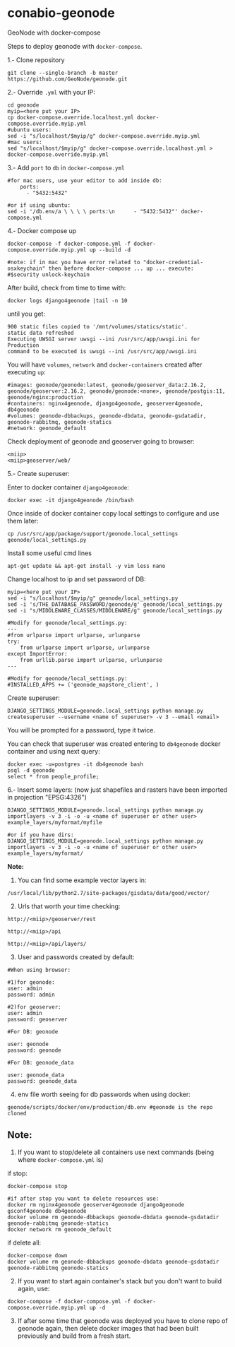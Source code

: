 # conabio-geonode
GeoNode with docker-compose

Steps to deploy geonode with `docker-compose`. 

1.- Clone repository 

```
git clone --single-branch -b master https://github.com/GeoNode/geonode.git
```

2.- Override `.yml` with your IP:

```
cd geonode
myip=<here put your IP>
cp docker-compose.override.localhost.yml docker-compose.override.myip.yml
#ubuntu users:
sed -i "s/localhost/$myip/g" docker-compose.override.myip.yml
#mac users:
sed "s/localhost/$myip/g" docker-compose.override.localhost.yml > docker-compose.override.myip.yml
```

3.- Add `port` to `db` in `docker-compose.yml`

```
#for mac users, use your editor to add inside db:
    ports:
      - "5432:5432"
      
#or if using ubuntu:
sed -i '/db.env/a \ \ \ \ ports:\n      - "5432:5432"' docker-compose.yml
```

4.- Docker compose up

```
docker-compose -f docker-compose.yml -f docker-compose.override.myip.yml up --build -d

#note: if in mac you have error related to "docker-credential-osxkeychain" then before docker-compose ... up ... execute:
#$security unlock-keychain
```

After build, check from time to time with:

```
docker logs django4geonode |tail -n 10
```

until you get:

```
900 static files copied to '/mnt/volumes/statics/static'.
static data refreshed
Executing UWSGI server uwsgi --ini /usr/src/app/uwsgi.ini for Production
command to be executed is uwsgi --ini /usr/src/app/uwsgi.ini
```

You will have `volumes`, `network` and `docker-containers` created after executing `up`:

```
#images: geonode/geonode:latest, geonode/geoserver_data:2.16.2, geonode/geoserver:2.16.2, geonode/geonode:<none>, geonode/postgis:11, geonode/nginx:production
#containers: nginx4geonode, django4geonode, geoserver4geonode, db4geonode
#volumes: geonode-dbbackups, geonode-dbdata, geonode-gsdatadir, geonode-rabbitmq, geonode-statics
#network: geonode_default

```

Check deployment of geonode and geoserver going to browser:

```
<miip>
<miip>geoserver/web/
```

5.- Create superuser:

Enter to docker container `django4geonode`:

```
docker exec -it django4geonode /bin/bash
```

Once inside of docker container copy local settings to configure and use them later:

```
cp /usr/src/app/package/support/geonode.local_settings geonode/local_settings.py
```

Install some useful cmd lines

```
apt-get update && apt-get install -y vim less nano
```

Change localhost to ip and set password of DB:


```
myip=<here put your IP>
sed -i "s/localhost/$myip/g" geonode/local_settings.py
sed -i 's/THE_DATABASE_PASSWORD/geonode/g' geonode/local_settings.py
sed -i "s/MIDDLEWARE_CLASSES/MIDDLEWARE/g" geonode/local_settings.py

#Modify for geonode/local_settings.py:
---
#from urlparse import urlparse, urlunparse
try:
    from urlparse import urlparse, urlunparse
except ImportError:
    from urllib.parse import urlparse, urlunparse
---

#Modify for geonode/local_settings.py:
#INSTALLED_APPS += ('geonode_mapstore_client', )

```


Create superuser:

```
DJANGO_SETTINGS_MODULE=geonode.local_settings python manage.py createsuperuser --username <name of superuser> -v 3 --email <email>
```

You will be prompted for a password, type it twice.

You can check that superuser was created entering to `db4geonode` docker container and using next query:

```
docker exec -u=postgres -it db4geonode bash
psql -d geonode
select * from people_profile;
```

6.- Insert some layers: (now just shapefiles and rasters have been imported in projection "EPSG:4326")

```
DJANGO_SETTINGS_MODULE=geonode.local_settings python manage.py importlayers -v 3 -i -o -u <name of superuser or other user> example_layers/myformat/myfile

#or if you have dirs:
DJANGO_SETTINGS_MODULE=geonode.local_settings python manage.py importlayers -v 3 -i -o -u <name of superuser or other user> example_layers/myformat/

```

**Note:**

1) You can find some example vector layers in:

```
/usr/local/lib/python2.7/site-packages/gisdata/data/good/vector/
```

2) Urls that worth your time checking:

```
http://<miip>/geoserver/rest

http://<miip>/api

http://<miip>/api/layers/
```

3) User and passwords created by default:

```
#When using browser:

#1)for geonode:
user: admin
password: admin

#2)for geoserver:
user: admin
password: geoserver

#For DB: geonode

user: geonode
password: geonode

#For DB: geonode_data

user: geonode_data
password: geonode_data

```

4) env file worth seeing for db passwords when using docker:

```
geonode/scripts/docker/env/production/db.env #geonode is the repo cloned
```

## Note:

1) If you want to stop/delete all containers use next commands (being where `docker-compose.yml` is)

if stop:

```
docker-compose stop

#if after stop you want to delete resources use:
docker rm nginx4geonode geoserver4geonode django4geonode gsconf4geonode db4geonode
docker volume rm geonode-dbbackups geonode-dbdata geonode-gsdatadir geonode-rabbitmq geonode-statics
docker network rm geonode_default
```

if delete all:

```
docker-compose down
docker volume rm geonode-dbbackups geonode-dbdata geonode-gsdatadir geonode-rabbitmq geonode-statics
```

2) If you want to start again container's stack but you don't want to build again, use:

```
docker-compose -f docker-compose.yml -f docker-compose.override.myip.yml up -d
```

3) If after some time that geonode was deployed you have to clone repo of geonode again, then delete docker images that had been built previously and build from a fresh start.
